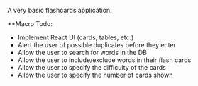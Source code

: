A very basic flashcards application.

**Macro Todo:

* Implement React UI (cards, tables, etc.)
* Alert the user of possible duplicates before they enter
* Allow the user to search for words in the DB
* Allow the user to include/exclude words in their flash cards
* Allow the user to specify the difficulty of the cards
* Allow the user to specify the number of cards shown

